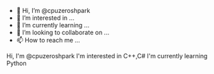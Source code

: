 - 👋 Hi, I’m @cpuzeroshpark
- 👀 I’m interested in ...
- 🌱 I’m currently learning ...
- 💞️ I’m looking to collaborate on ...
- 📫 How to reach me ...

<!---
cpuzeroshpark/cpuzeroshpark is a ✨ special ✨ repository because its `README.md` (this file) appears on your GitHub profile.
You can click the Preview link to take a look at your changes.
--->
Hi, I'm @cpuzeroshpark
I'm interested in C++,C#
I'm currently learning Python

